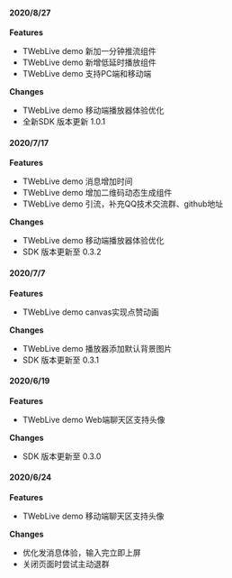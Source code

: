 #### 2020/8/27

**Features**

- TWebLive demo 新加一分钟推流组件
- TWebLive demo 新增低延时播放组件
- TWebLive demo 支持PC端和移动端

**Changes**

- TWebLive demo 移动端播放器体验优化
- 全新SDK 版本更新 1.0.1 

#### 2020/7/17

**Features**

- TWebLive demo 消息增加时间
- TWebLive demo 增加二维码动态生成组件
- TWebLive demo 引流，补充QQ技术交流群、github地址

**Changes**

- TWebLive demo 移动端播放器体验优化
- SDK 版本更新至 0.3.2

#### 2020/7/7

**Features**

- TWebLive demo canvas实现点赞动画

**Changes**

- TWebLive demo 播放器添加默认背景图片
- SDK 版本更新至 0.3.1

#### 2020/6/19

**Features**

- TWebLive demo Web端聊天区支持头像

**Changes**

- SDK 版本更新至 0.3.0

#### 2020/6/24

**Features**

- TWebLive demo 移动端聊天区支持头像

**Changes**

- 优化发消息体验，输入完立即上屏
- 关闭页面时尝试主动退群

